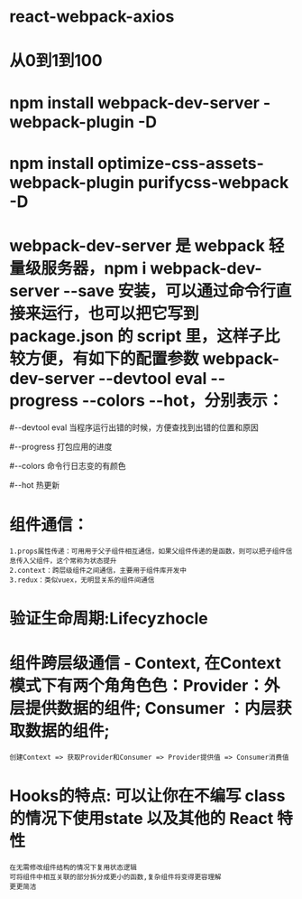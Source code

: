 # react-webpack-axios
# 从0到1到100
# npm install webpack-dev-server -webpack-plugin -D
# npm install optimize-css-assets-webpack-plugin purifycss-webpack -D
# webpack-dev-server 是 webpack 轻量级服务器，npm i webpack-dev-server --save 安装，可以通过命令行直接来运行，也可以把它写到 package.json 的 script 里，这样子比较方便，有如下的配置参数 webpack-dev-server --devtool eval --progress --colors --hot，分别表示：

#--devtool eval 当程序运行出错的时候，方便查找到出错的位置和原因

#--progress 打包应用的进度

#--colors 命令行日志变的有颜色

#--hot 热更新

# 组件通信：
    1.props属性传递：可⽤用于父子组件相互通信，如果父组件传递的是函数，则可以把子组件信息传入父组件，这个常称为状态提升
    2.context：跨层级组件之间通信，主要用于组件库开发中
    3.redux：类似vuex，⽆明显关系的组件间通信

# 验证生命周期:Lifecyzhocle

# 组件跨层级通信 - Context, 在Context模式下有两个⻆角⾊色：Provider：外层提供数据的组件; Consumer ：内层获取数据的组件;
    创建Context => 获取Provider和Consumer => Provider提供值 => Consumer消费值

# Hooks的特点: 可以让你在不编写 class 的情况下使⽤state 以及其他的 React 特性
    在无需修改组件结构的情况下复用状态逻辑
    可将组件中相互关联的部分拆分成更小的函数,复杂组件将变得更容理解
    更更简洁

